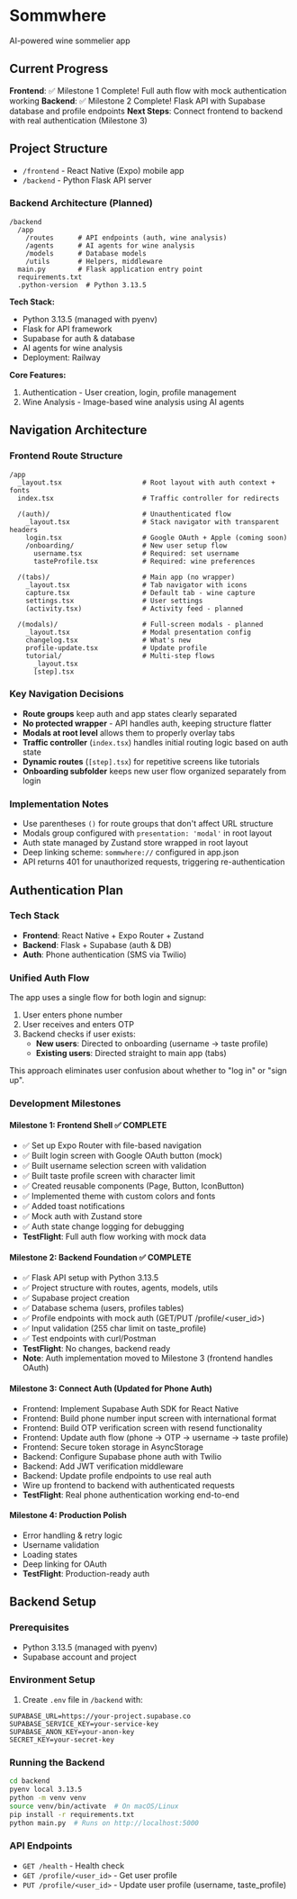 # Sommwhere

AI-powered wine sommelier app

## Current Progress

**Frontend**: ✅ Milestone 1 Complete! Full auth flow with mock authentication working
**Backend**: ✅ Milestone 2 Complete! Flask API with Supabase database and profile endpoints
**Next Steps**: Connect frontend to backend with real authentication (Milestone 3)

## Project Structure
- `/frontend` - React Native (Expo) mobile app
- `/backend` - Python Flask API server

### Backend Architecture (Planned)
```
/backend
  /app
    /routes      # API endpoints (auth, wine analysis)
    /agents      # AI agents for wine analysis
    /models      # Database models
    /utils       # Helpers, middleware
  main.py        # Flask application entry point
  requirements.txt
  .python-version  # Python 3.13.5
```

**Tech Stack:**
- Python 3.13.5 (managed with pyenv)
- Flask for API framework
- Supabase for auth & database
- AI agents for wine analysis
- Deployment: Railway

**Core Features:**
1. Authentication - User creation, login, profile management
2. Wine Analysis - Image-based wine analysis using AI agents

## Navigation Architecture

### Frontend Route Structure
```
/app
  _layout.tsx                    # Root layout with auth context + fonts
  index.tsx                      # Traffic controller for redirects
  
  /(auth)/                       # Unauthenticated flow
    _layout.tsx                  # Stack navigator with transparent headers
    login.tsx                    # Google OAuth + Apple (coming soon)
    /onboarding/                 # New user setup flow
      username.tsx               # Required: set username
      tasteProfile.tsx           # Required: wine preferences
  
  /(tabs)/                       # Main app (no wrapper)
    _layout.tsx                  # Tab navigator with icons
    capture.tsx                  # Default tab - wine capture
    settings.tsx                 # User settings
    (activity.tsx)               # Activity feed - planned
  
  /(modals)/                     # Full-screen modals - planned
    _layout.tsx                  # Modal presentation config
    changelog.tsx                # What's new
    profile-update.tsx           # Update profile
    tutorial/                    # Multi-step flows
      _layout.tsx
      [step].tsx
```

### Key Navigation Decisions
- **Route groups** keep auth and app states clearly separated
- **No protected wrapper** - API handles auth, keeping structure flatter
- **Modals at root level** allows them to properly overlay tabs
- **Traffic controller** (`index.tsx`) handles initial routing logic based on auth state
- **Dynamic routes** (`[step].tsx`) for repetitive screens like tutorials
- **Onboarding subfolder** keeps new user flow organized separately from login

### Implementation Notes
- Use parentheses `()` for route groups that don't affect URL structure
- Modals group configured with `presentation: 'modal'` in root layout
- Auth state managed by Zustand store wrapped in root layout
- Deep linking scheme: `sommwhere://` configured in app.json
- API returns 401 for unauthorized requests, triggering re-authentication

## Authentication Plan

### Tech Stack
- **Frontend**: React Native + Expo Router + Zustand
- **Backend**: Flask + Supabase (auth & DB)
- **Auth**: Phone authentication (SMS via Twilio)

### Unified Auth Flow
The app uses a single flow for both login and signup:
1. User enters phone number
2. User receives and enters OTP
3. Backend checks if user exists:
   - **New users**: Directed to onboarding (username → taste profile)
   - **Existing users**: Directed straight to main app (tabs)

This approach eliminates user confusion about whether to "log in" or "sign up".

### Development Milestones

#### Milestone 1: Frontend Shell ✅ COMPLETE
- ✅ Set up Expo Router with file-based navigation
- ✅ Built login screen with Google OAuth button (mock)
- ✅ Built username selection screen with validation
- ✅ Built taste profile screen with character limit
- ✅ Created reusable components (Page, Button, IconButton)
- ✅ Implemented theme with custom colors and fonts
- ✅ Added toast notifications
- ✅ Mock auth with Zustand store
- ✅ Auth state change logging for debugging
- **TestFlight**: Full auth flow working with mock data

#### Milestone 2: Backend Foundation ✅ COMPLETE
- ✅ Flask API setup with Python 3.13.5
- ✅ Project structure with routes, agents, models, utils
- ✅ Supabase project creation
- ✅ Database schema (users, profiles tables)
- ✅ Profile endpoints with mock auth (GET/PUT /profile/<user_id>)
- ✅ Input validation (255 char limit on taste_profile)
- ✅ Test endpoints with curl/Postman
- **TestFlight**: No changes, backend ready
- **Note**: Auth implementation moved to Milestone 3 (frontend handles OAuth)

#### Milestone 3: Connect Auth (Updated for Phone Auth)
- Frontend: Implement Supabase Auth SDK for React Native
- Frontend: Build phone number input screen with international format
- Frontend: Build OTP verification screen with resend functionality
- Frontend: Update auth flow (phone → OTP → username → taste profile)
- Frontend: Secure token storage in AsyncStorage
- Backend: Configure Supabase phone auth with Twilio
- Backend: Add JWT verification middleware
- Backend: Update profile endpoints to use real auth
- Wire up frontend to backend with authenticated requests
- **TestFlight**: Real phone authentication working end-to-end

#### Milestone 4: Production Polish
- Error handling & retry logic
- Username validation
- Loading states
- Deep linking for OAuth
- **TestFlight**: Production-ready auth

## Backend Setup

### Prerequisites
- Python 3.13.5 (managed with pyenv)
- Supabase account and project

### Environment Setup
1. Create `.env` file in `/backend` with:
```
SUPABASE_URL=https://your-project.supabase.co
SUPABASE_SERVICE_KEY=your-service-key
SUPABASE_ANON_KEY=your-anon-key
SECRET_KEY=your-secret-key
```

### Running the Backend
```bash
cd backend
pyenv local 3.13.5
python -m venv venv
source venv/bin/activate  # On macOS/Linux
pip install -r requirements.txt
python main.py  # Runs on http://localhost:5000
```

### API Endpoints
- `GET /health` - Health check
- `GET /profile/<user_id>` - Get user profile
- `PUT /profile/<user_id>` - Update user profile (username, taste_profile)